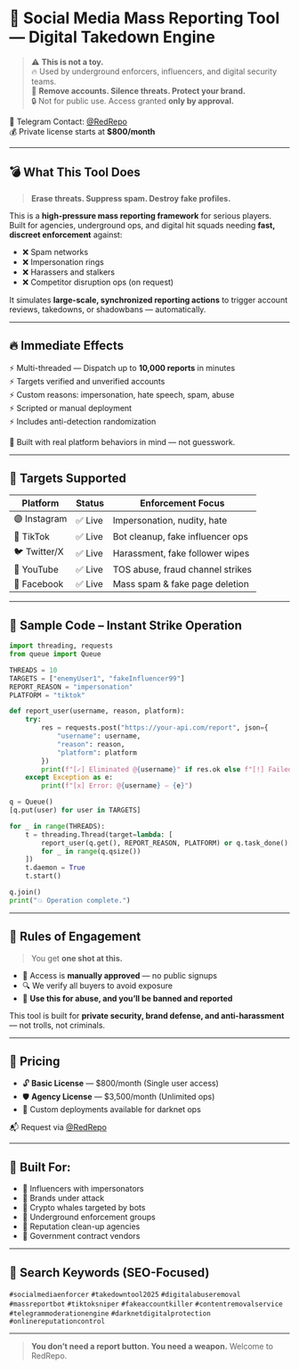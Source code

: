 <!--
#️⃣ Tags:
takedown tool, digital strike bot, tiktok mass reporter, fake account destroyer, telegram moderation bot, content war tool, shadow enforcement, redrepo, social media abuse remover, digital revenge toolkit
📚 Keywords:
mass report script, instant account deletion, abuse response automation, private social media strike, dark web bot takedown, stealth report system, influencer protection software, fake account terminator
-->

# 🛑 Social Media Mass Reporting Tool — **Digital Takedown Engine**

> ⚠️ **This is not a toy.**  
> 🔥 Used by underground enforcers, influencers, and digital security teams.  
> 🧨 **Remove accounts. Silence threats. Protect your brand.**  
> 🔒 Not for public use. Access granted **only by approval.**

📩 Telegram Contact: [@RedRepo](https://t.me/RedRepo)  
💰 Private license starts at **$800/month**

---

## 💣 What This Tool Does

> **Erase threats. Suppress spam. Destroy fake profiles.**

This is a **high-pressure mass reporting framework** for serious players. Built for agencies, underground ops, and digital hit squads needing **fast, discreet enforcement** against:

- ❌ Spam networks  
- ❌ Impersonation rings  
- ❌ Harassers and stalkers  
- ❌ Competitor disruption ops (on request)

It simulates **large-scale, synchronized reporting actions** to trigger account reviews, takedowns, or shadowbans — automatically.

---

## 🔥 Immediate Effects

⚡ Multi-threaded — Dispatch up to **10,000 reports** in minutes  
⚡ Targets verified and unverified accounts  
⚡ Custom reasons: impersonation, hate speech, spam, abuse  
⚡ Scripted or manual deployment  
⚡ Includes anti-detection randomization

🧠 Built with real platform behaviors in mind — not guesswork.

---

## 🎯 Targets Supported

| Platform     | Status    | Enforcement Focus                 |
|--------------|-----------|-----------------------------------|
| 🟣 Instagram | ✅ Live   | Impersonation, nudity, hate       |
| 🔵 TikTok    | ✅ Live   | Bot cleanup, fake influencer ops  |
| 🐦 Twitter/X | ✅ Live   | Harassment, fake follower wipes   |
| 🔴 YouTube   | ✅ Live   | TOS abuse, fraud channel strikes  |
| 🔵 Facebook  | ✅ Live   | Mass spam & fake page deletion    |

---

## 🧪 Sample Code – Instant Strike Operation

```python
import threading, requests
from queue import Queue

THREADS = 10
TARGETS = ["enemyUser1", "fakeInfluencer99"]
REPORT_REASON = "impersonation"
PLATFORM = "tiktok"

def report_user(username, reason, platform):
    try:
        res = requests.post("https://your-api.com/report", json={
            "username": username,
            "reason": reason,
            "platform": platform
        })
        print(f"[✓] Eliminated @{username}" if res.ok else f"[!] Failed: @{username}")
    except Exception as e:
        print(f"[x] Error: @{username} — {e}")

q = Queue()
[q.put(user) for user in TARGETS]

for _ in range(THREADS):
    t = threading.Thread(target=lambda: [
        report_user(q.get(), REPORT_REASON, PLATFORM) or q.task_done()
        for _ in range(q.qsize())
    ])
    t.daemon = True
    t.start()

q.join()
print("💥 Operation complete.")
````

---

## 🚫 Rules of Engagement

> You get **one shot at this.**

* 🔐 Access is **manually approved** — no public signups
* 🔍 We verify all buyers to avoid exposure
* 🧨 **Use this for abuse, and you’ll be banned and reported**

This tool is built for **private security, brand defense, and anti-harassment** — not trolls, not criminals.

---

## 💸 Pricing

* 🔓 **Basic License** — \$800/month (Single user access)
* 🛡 **Agency License** — \$3,500/month (Unlimited ops)
* 🧰 Custom deployments available for darknet ops

📬 Request via [@RedRepo](https://t.me/RedRepo)

---

## 🧠 Built For:

* 🔹 Influencers with impersonators
* 🔹 Brands under attack
* 🔹 Crypto whales targeted by bots
* 🔹 Underground enforcement groups
* 🔹 Reputation clean-up agencies
* 🔹 Government contract vendors

---

## 🔎 Search Keywords (SEO-Focused)

`#socialmediaenforcer` `#takedowntool2025` `#digitalabuseremoval`
`#massreportbot` `#tiktoksniper` `#fakeaccountkiller` `#contentremovalservice`
`#telegrammoderationengine` `#darknetdigitalprotection` `#onlinereputationcontrol`

---

> **You don’t need a report button. You need a weapon.**
> Welcome to RedRepo.

```
